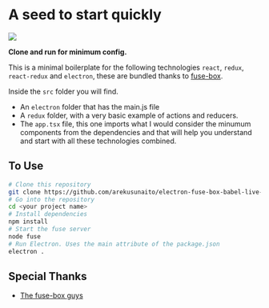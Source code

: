 # A seed to start quickly


![](https://trello-attachments.s3.amazonaws.com/54d96ae8cd8a263bf8dd70e9/58a0583c279a6110be1355d0/a7b637438dda91ad590e31be419c6063/Made_with_Love.gif)

**Clone and run for minimum config.**

This is a minimal boilerplate for the following technologies `react`, `redux`, `react-redux` and `electron`, these are bundled thanks to [fuse-box](http://fuse-box.org/).


Inside the `src` folder you will find.
- An `electron` folder that has the main.js file
- A `redux` folder, with a very basic example of actions and reducers.
- The `app.tsx` file, this one imports what I would consider the minumum components from the dependencies and that will help you understand and start with all these technologies combined.



## To Use

```bash
# Clone this repository
git clone https://github.com/arekusunaito/electron-fuse-box-babel-live-reload-boilerplate
# Go into the repository
cd <your project name>
# Install dependencies
npm install
# Start the fuse server
node fuse
# Run Electron. Uses the main attribute of the package.json
electron .
```



## Special Thanks
- [The fuse-box guys](https://github.com/fuse-box)
